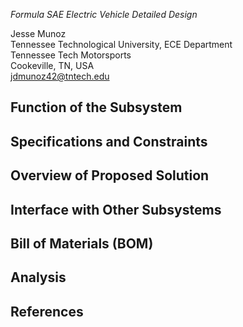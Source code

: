 
_Formula SAE Electric Vehicle Detailed Design_

Jesse Munoz  
Tennessee Technological University, ECE Department  
Tennessee Tech Motorsports  
Cookeville, TN, USA  
[jdmunoz42@tntech.edu](mailto:jdmunoz42@tntech.edu)

## Function of the Subsystem

## Specifications and Constraints

## Overview of Proposed Solution

## Interface with Other Subsystems

## Bill of Materials (BOM)

## Analysis

## References
